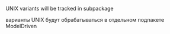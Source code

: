 UNIX variants will be tracked in subpackage

варианты UNIX будут обрабатываться
в отдельном подпакете ModelDriven